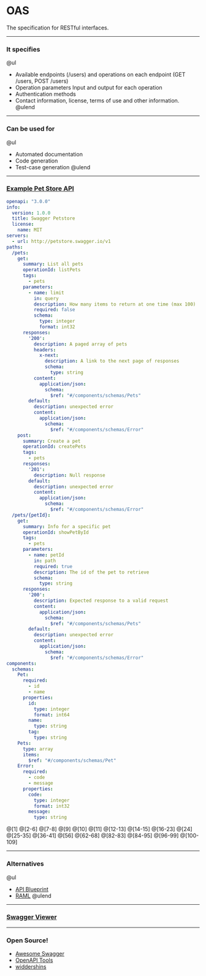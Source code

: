 # OAS

The specification for RESTful interfaces.

---

### It specifies

@ul
- Available endpoints (/users) and operations on each endpoint (GET /users, POST /users)
- Operation parameters Input and output for each operation
- Authentication methods
- Contact information, license, terms of use and other information.
@ulend

---

### Can be used for

@ul
- Automated documentation
- Code generation
- Test-case generation
@ulend

---

### [Example Pet Store API](https://petstore.swagger.io/)

```yaml
openapi: "3.0.0"
info:
  version: 1.0.0
  title: Swagger Petstore
  license:
    name: MIT
servers:
  - url: http://petstore.swagger.io/v1
paths:
  /pets:
    get:
      summary: List all pets
      operationId: listPets
      tags:
        - pets
      parameters:
        - name: limit
          in: query
          description: How many items to return at one time (max 100)
          required: false
          schema:
            type: integer
            format: int32
      responses:
        '200':
          description: A paged array of pets
          headers:
            x-next:
              description: A link to the next page of responses
              schema:
                type: string
          content:
            application/json:    
              schema:
                $ref: "#/components/schemas/Pets"
        default:
          description: unexpected error
          content:
            application/json:
              schema:
                $ref: "#/components/schemas/Error"
    post:
      summary: Create a pet
      operationId: createPets
      tags:
        - pets
      responses:
        '201':
          description: Null response
        default:
          description: unexpected error
          content:
            application/json:
              schema:
                $ref: "#/components/schemas/Error"
  /pets/{petId}:
    get:
      summary: Info for a specific pet
      operationId: showPetById
      tags:
        - pets
      parameters:
        - name: petId
          in: path
          required: true
          description: The id of the pet to retrieve
          schema:
            type: string
      responses:
        '200':
          description: Expected response to a valid request
          content:
            application/json:
              schema:
                $ref: "#/components/schemas/Pets"
        default:
          description: unexpected error
          content:
            application/json:
              schema:
                $ref: "#/components/schemas/Error"
components:
  schemas:
    Pet:
      required:
        - id
        - name
      properties:
        id:
          type: integer
          format: int64
        name:
          type: string
        tag:
          type: string
    Pets:
      type: array
      items:
        $ref: "#/components/schemas/Pet"
    Error:
      required:
        - code
        - message
      properties:
        code:
          type: integer
          format: int32
        message:
          type: string
```

@[1]
@[2-6]
@[7-8]
@[9]
@[10]
@[11]
@[12-13]
@[14-15]
@[16-23]
@[24]
@[25-35]
@[36-41]
@[56]
@[62-68]
@[82-83]
@[84-95]
@[96-99]
@[100-109]

---

### Alternatives

@ul
- [API Blueprint](https://apiblueprint.org/)
- [RAML](https://raml.org/)
@ulend

---

### [Swagger Viewer](https://marketplace.visualstudio.com/items?itemName=Arjun.swagger-viewer)

---

### Open Source!

- [Awesome Swagger](https://github.com/DragorWW/awesome-swagger)
- [OpenAPI Tools](https://openapi.tools/)
- [widdershins](https://github.com/Mermade/widdershins)
